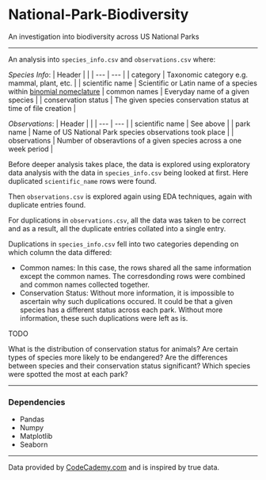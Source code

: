 # National-Park-Biodiversity
An investigation into biodiversity across US National Parks

---

An analysis into `species_info.csv` and `observations.csv` where:


*Species Info*:
| Header | |
| --- | --- |
| category | Taxonomic category e.g. mammal, plant, etc. |
| scientific name | Scientific or Latin name of a species within [binomial nomeclature](https://en.wikipedia.org/wiki/Binomial_nomenclature)
| common names | Everyday name of a given species |
| conservation status | The given species conservation status at time of file creation |


*Observations*:
| Header | |
| --- | --- |
| scientific name | See above |
| park name | Name of US National Park species observations took place |
| observations | Number of obseravtions of a given species across a one week period |

Before deeper analysis takes place, the data is explored using exploratory data analysis with the data in `species_info.csv` being looked at first. Here duplicated `scientific_name` rows were found.

Then `observations.csv` is explored again using EDA techniques, again with duplicate entries found.

For duplications in `observations.csv`, all the data was taken to be correct and as a result, all the duplicate entries collated into a single entry.

Duplications in `species_info.csv` fell into two categories depending on which column the data differed:
- Common names: In this case, the rows shared all the same information except the common names. The corresdonding rows were combined and common names collected together.
- Conservation Status: Without more information, it is impossible to ascertain why such duplications occured. It could be that a given species has a different status across each park. Without more information, these such duplications were left as is.

TODO 

What is the distribution of conservation status for animals?
Are certain types of species more likely to be endangered?
Are the differences between species and their conservation status significant?
Which species were spotted the most at each park?

---
### Dependencies
- Pandas
- Numpy
- Matplotlib
- Seaborn

---

Data provided by [CodeCademy.com](https://www.codecademy.com/) and is inspired by true data.
